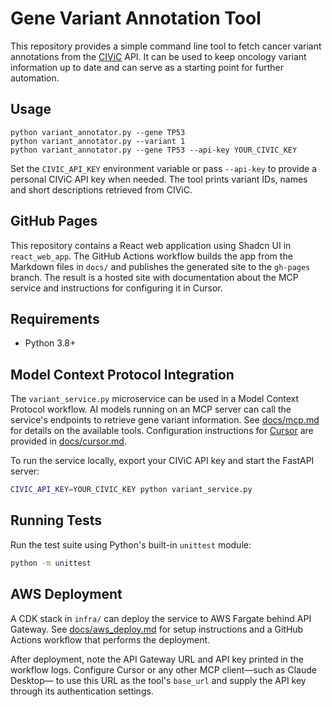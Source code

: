 # Gene Variant Annotation Tool

This repository provides a simple command line tool to fetch cancer variant annotations from the [CIViC](https://civicdb.org/) API.
It can be used to keep oncology variant information up to date and can serve as a starting point for further automation.

## Usage

```
python variant_annotator.py --gene TP53
python variant_annotator.py --variant 1
python variant_annotator.py --gene TP53 --api-key YOUR_CIVIC_KEY
```

Set the `CIVIC_API_KEY` environment variable or pass `--api-key` to provide a
personal CIViC API key when needed. The tool prints variant IDs, names and
short descriptions retrieved from CIViC.

## GitHub Pages

This repository contains a React web application using Shadcn UI in `react_web_app`.
The GitHub Actions workflow builds the app from the Markdown files in `docs/` and
publishes the generated site to the `gh-pages` branch. The result is a hosted
site with documentation about the MCP service and instructions for configuring
it in Cursor.

## Requirements

- Python 3.8+

## Model Context Protocol Integration

The `variant_service.py` microservice can be used in a Model Context Protocol
workflow. AI models running on an MCP server can call the service's endpoints to
retrieve gene variant information. See [docs/mcp.md](docs/mcp.md) for details on
 the available tools. Configuration instructions for [Cursor](https://github.com/getcursor/cursor) are provided in [docs/cursor.md](docs/cursor.md).

To run the service locally, export your CIViC API key and start the FastAPI server:

```bash
CIVIC_API_KEY=YOUR_CIVIC_KEY python variant_service.py
```

## Running Tests

Run the test suite using Python's built-in `unittest` module:

```bash
python -m unittest
```


## AWS Deployment

A CDK stack in `infra/` can deploy the service to AWS Fargate behind API Gateway. See [docs/aws_deploy.md](docs/aws_deploy.md) for setup instructions and a GitHub Actions workflow that performs the deployment.

After deployment, note the API Gateway URL and API key printed in the workflow
logs. Configure Cursor or any other MCP client&mdash;such as Claude Desktop&mdash;
to use this URL as the tool's `base_url` and supply the API key through its
authentication settings.

